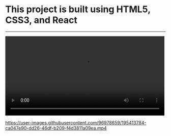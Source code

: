 # This project is built using HTML5, CSS3, and React

<hr>
<div>
<video controls src="https://user-images.githubusercontent.com/96978659/195413784-ca047e90-dd26-46df-b209-f4d3811a09ea.mp4" width="500px"></video>
</div>


https://user-images.githubusercontent.com/96978659/195413784-ca047e90-dd26-46df-b209-f4d3811a09ea.mp4

